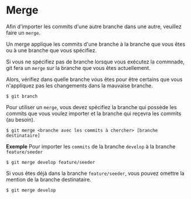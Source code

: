 
# Merge

Afin d'importer les commits d'une autre branche dans une autre, veuillez faire un `merge`.

Un merge applique les commits d'une branche à la branche que vous êtes ou à une branche que
vous spécifiez.

Si vous ne spécifiez pas de branche lorsque vous exécutez la commnade, git fera un `merge`
sur la branche que vous êtes actuellement.

Alors, vérifiez dans quelle branche vous êtes pour être certains que vous n'appliquez pas
les changements dans la mauvaise branche.

```
$ git branch
```

Pour utiliser un `merge`, vous devez spécifiez la branche qui possède les commits que
vous voulez importer et la branche qui reçevra les commits (au besoin).

```
$ git merge <branche avec les commits à chercher> [branche destinataire]
```

**Exemple**
Pour importer les `commits` de la branche `develop` à la branche `feature/seeder`
```
$ git merge develop feature/seeder
```

Si vous êtes déjà dans la branche `feature/seeder`, vous pouvez omettre la mention de la
branche destinataire.

```
$ git merge develop
```
